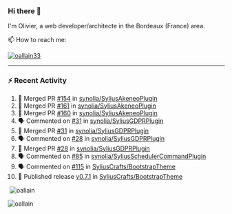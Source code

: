### Hi there 👋

I'm Olivier, a web developer/architecte in the Bordeaux (France) area.

📫 How to reach me:

<p> <a href="https://twitter.com/oallain33" target="blank"><img src="https://img.shields.io/twitter/follow/oallain33?logo=twitter&style=for-the-badge" alt="oallain33" /></a> </p>

---

### :zap: Recent Activity

<!--START_SECTION:activity-->
1. 🎉 Merged PR [#154](https://github.com/synolia/SyliusAkeneoPlugin/pull/154) in [synolia/SyliusAkeneoPlugin](https://github.com/synolia/SyliusAkeneoPlugin)
2. 🎉 Merged PR [#161](https://github.com/synolia/SyliusAkeneoPlugin/pull/161) in [synolia/SyliusAkeneoPlugin](https://github.com/synolia/SyliusAkeneoPlugin)
3. 🎉 Merged PR [#160](https://github.com/synolia/SyliusAkeneoPlugin/pull/160) in [synolia/SyliusAkeneoPlugin](https://github.com/synolia/SyliusAkeneoPlugin)
4. 🗣 Commented on [#31](https://github.com/synolia/SyliusGDPRPlugin/pull/31#issuecomment-1624873746) in [synolia/SyliusGDPRPlugin](https://github.com/synolia/SyliusGDPRPlugin)
5. 🎉 Merged PR [#31](https://github.com/synolia/SyliusGDPRPlugin/pull/31) in [synolia/SyliusGDPRPlugin](https://github.com/synolia/SyliusGDPRPlugin)
6. 🗣 Commented on [#28](https://github.com/synolia/SyliusGDPRPlugin/pull/28#issuecomment-1624872195) in [synolia/SyliusGDPRPlugin](https://github.com/synolia/SyliusGDPRPlugin)
7. 🎉 Merged PR [#28](https://github.com/synolia/SyliusGDPRPlugin/pull/28) in [synolia/SyliusGDPRPlugin](https://github.com/synolia/SyliusGDPRPlugin)
8. 🗣 Commented on [#85](https://github.com/synolia/SyliusSchedulerCommandPlugin/issues/85#issuecomment-1619568023) in [synolia/SyliusSchedulerCommandPlugin](https://github.com/synolia/SyliusSchedulerCommandPlugin)
9. 🗣 Commented on [#115](https://github.com/SyliusCrafts/BootstrapTheme/pull/115#issuecomment-1615156276) in [SyliusCrafts/BootstrapTheme](https://github.com/SyliusCrafts/BootstrapTheme)
10. 🚀 Published release [v0.7.1](https://github.com/SyliusCrafts/BootstrapTheme/releases/tag/v0.7.1) in [SyliusCrafts/BootstrapTheme](https://github.com/SyliusCrafts/BootstrapTheme)
<!--END_SECTION:activity-->

<p>&nbsp;<img align="center" src="https://github-readme-stats.vercel.app/api?username=oallain&show_icons=true&locale=en" alt="oallain" /></p>

<p><img align="center" src="https://github-readme-streak-stats.herokuapp.com/?user=oallain&" alt="oallain" /></p>

